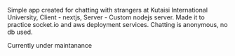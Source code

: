 Simple app created for chatting with strangers at Kutaisi International University, Client - nextjs, Server - Custom nodejs server. Made it to practice socket.io and aws deployment services. Chatting is anonymous, no db used.

Currently under maintanance

